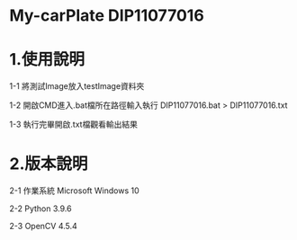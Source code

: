 # My-carPlate DIP11077016
# 1.使用說明
1-1 將測試Image放入testImage資料夾

1-2 開啟CMD進入.bat檔所在路徑輸入執行 DIP11077016.bat > DIP11077016.txt

1-3 執行完畢開啟.txt檔觀看輸出結果

# 2.版本說明
2-1 作業系統 Microsoft Windows 10

2-2 Python 3.9.6

2-3 OpenCV 4.5.4